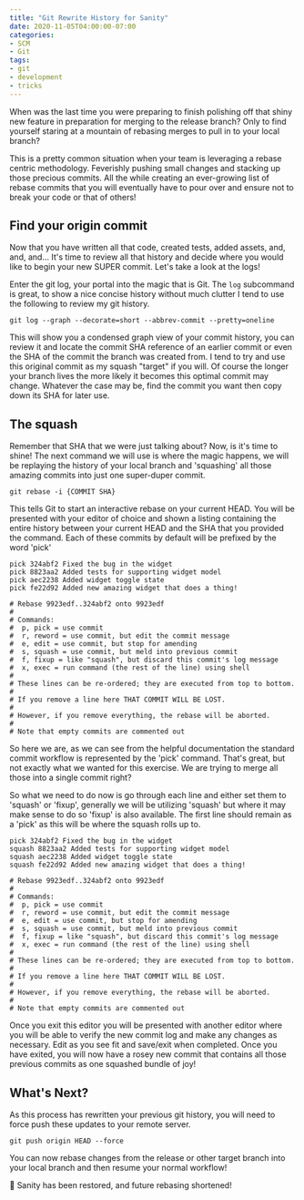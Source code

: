 ```yaml
---
title: "Git Rewrite History for Sanity"
date: 2020-11-05T04:00:00-07:00
categories:
- SCM
- Git
tags:
- git
- development
- tricks
---
```


When was the last time you were preparing to finish polishing off that shiny new feature in preparation for merging to the release branch? Only to find yourself staring at a mountain of rebasing merges to pull in to your local branch?

This is a pretty common situation when your team is leveraging a rebase centric methodology. Feverishly pushing small changes and stacking up those precious commits. All the while creating an ever-growing list of rebase commits that you will eventually have to pour over and ensure not to break your code or that of others!

## Find your origin commit

Now that you have written all that code, created tests, added assets, and, and, and... It's time to review all that history and decide where you would like to begin your new SUPER commit. Let's take a look at the logs!

Enter the git log, your portal into the magic that is Git. The `log` subcommand is great, to show a nice concise history without much clutter I tend to use the following to review my git history.

`git log --graph --decorate=short --abbrev-commit --pretty=oneline`

This will show you a condensed graph view of your commit history, you can review it and locate the commit SHA reference of an earlier commit or even the SHA of the commit the branch was created from. I tend to try and use this original commit as my squash "target" if you will. Of course the longer your branch lives the more likely it becomes this optimal commit may change. Whatever the case may be, find the commit you want then copy down its SHA for later use.

## The squash

Remember that SHA that we were just talking about? Now, is it's time to shine! The next command we will use is where the magic happens, we will be replaying the history of your local branch and 'squashing' all those amazing commits into just one super-duper commit.

`git rebase -i {COMMIT SHA}`

This tells Git to start an interactive rebase on your current HEAD. You will be presented with your editor of choice and shown a listing containing the entire history between your current HEAD and the SHA that you provided the command. Each of these commits by default will be prefixed by the word 'pick'

```
pick 324abf2 Fixed the bug in the widget
pick 8823aa2 Added tests for supporting widget model
pick aec2238 Added widget toggle state
pick fe22d92 Added new amazing widget that does a thing!

# Rebase 9923edf..324abf2 onto 9923edf
#
# Commands:
#  p, pick = use commit
#  r, reword = use commit, but edit the commit message
#  e, edit = use commit, but stop for amending
#  s, squash = use commit, but meld into previous commit
#  f, fixup = like "squash", but discard this commit's log message
#  x, exec = run command (the rest of the line) using shell
#
# These lines can be re-ordered; they are executed from top to bottom.
#
# If you remove a line here THAT COMMIT WILL BE LOST.
#
# However, if you remove everything, the rebase will be aborted.
#
# Note that empty commits are commented out
```

So here we are, as we can see from the helpful documentation the standard commit workflow is represented by the 'pick' command. That's great, but not exactly what we wanted for this exercise. We are trying to merge all those into a single commit right? 

So what we need to do now is go through each line and either set them to 'squash' or 'fixup', generally we will be utilizing 'squash' but where it may make sense to do so 'fixup' is also available. The first line should remain as a 'pick' as this will be where the squash rolls up to.

```
pick 324abf2 Fixed the bug in the widget
squash 8823aa2 Added tests for supporting widget model
squash aec2238 Added widget toggle state
squash fe22d92 Added new amazing widget that does a thing!

# Rebase 9923edf..324abf2 onto 9923edf
#
# Commands:
#  p, pick = use commit
#  r, reword = use commit, but edit the commit message
#  e, edit = use commit, but stop for amending
#  s, squash = use commit, but meld into previous commit
#  f, fixup = like "squash", but discard this commit's log message
#  x, exec = run command (the rest of the line) using shell
#
# These lines can be re-ordered; they are executed from top to bottom.
#
# If you remove a line here THAT COMMIT WILL BE LOST.
#
# However, if you remove everything, the rebase will be aborted.
#
# Note that empty commits are commented out
```

Once you exit this editor you will be presented with another editor where you will be able to verify the new commit log and make any changes as necessary. Edit as you see fit and save/exit when completed. Once you have exited, you will now have a rosey new commit that contains all those previous commits as one squashed bundle of joy!

## What's Next?

As this process has rewritten your previous git history, you will need to force push these updates to your remote server.

`git push origin HEAD --force`

You can now rebase changes from the release or other target branch into your local branch and then resume your normal workflow!

🍻 Sanity has been restored, and future rebasing shortened!